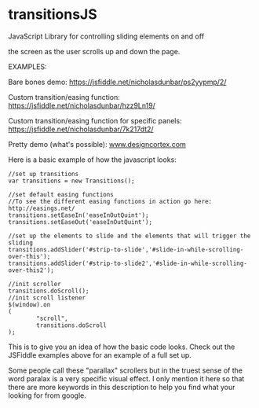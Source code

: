 # transitionsJS
JavaScript Library for controlling sliding elements on and off 

the screen as the user scrolls up and down the page.

EXAMPLES:

Bare bones demo: 
https://jsfiddle.net/nicholasdunbar/ps2yypmp/2/

Custom transition/easing function: 
https://jsfiddle.net/nicholasdunbar/hzz9Ln19/

Custom transition/easing function for specific panels: 
https://jsfiddle.net/nicholasdunbar/7k217dt2/

Pretty demo (what's possible): 
www.designcortex.com


Here is a basic example of how the javascript looks:

    //set up transitions
    var transitions = new Transitions();

    //set default easing functions
    //To see the different easing functions in action go here: http://easings.net/
    transitions.setEaseIn('easeInOutQuint');
    transitions.setEaseOut('easeInOutQuint');

    //set up the elements to slide and the elements that will trigger the sliding
    transitions.addSlider('#strip-to-slide','#slide-in-while-scrolling-over-this');
    transitions.addSlider('#strip-to-slide2','#slide-in-while-scrolling-over-this2');

    //init scroller
    transitions.doScroll();
    //init scroll listener
    $(window).on
    (
            "scroll",
            transitions.doScroll
    );

This is to give you an idea of how the basic code looks. 
Check out the JSFiddle examples above for an example of a full set up.

Some people call these "parallax" scrollers but in the truest sense of the word
paralax is a very specific visual effect. I only mention it here so that there
are more keywords in this description to help you find what your looking for
from google.
